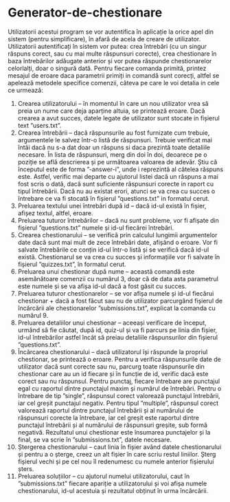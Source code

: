 # Generator-de-chestionare

Utilizatorii acestui program se vor autentifica în aplicație la orice apel din sistem (pentru simplificare), în afară de acela de creare de
utilizator. Utilizatorii autentificați în sistem vor putea: crea întrebări (cu un singur răspuns corect, sau cu
mai multe răspunsuri corecte), crea chestionare în baza întrebărilor adăugate anterior și vor putea
răspunde chestionarelor celorlalți, doar o singură dată.
	Pentru fiecare comanda primită, printez mesajul de eroare daca parametrii primiți in comandă sunt corecți, altfel se apelează metodele specifice comenzii, 
câteva pe care le voi detalia in cele ce urmează:
1. Crearea utilizatorului – în momentul în care un nou utilizator vrea să preia un nume care deja aparține altuia, se printează eroare. Dacă crearea a avut succes, datele legate de utilizator sunt stocate in fișierul text ”users.txt”.
2. Crearea întrebării – dacă răspunsurile au fost furnizate cum trebuie, argumentele le salvez într-o listă de răspunsuri. Trebuie verificat mai întâi dacă nu s-a dat doar un răspuns si daca prezintă toate detaliile necesare. În lista de răspunsuri, merg din doi în doi, deoarece pe o poziție se află descrierea și pe următoarea valoarea de adevăr. Știu că începutul este de forma ”-answer-i”, unde i reprezintă al câtelea răspuns este. Astfel, verific mai departe cu ajutorul listei dacă un răspuns a mai fost scris o dată, dacă sunt suficiente răspunsuri corecte in raport cu tipul întrebării. Dacă nu au existat erori, atunci se va crea cu succes o întrebare ce va fi stocată în fișierul ”questions.txt” in formatul cerut.
3. Preluarea textului unei întrebări după id – dacă id-ul există în fișier, afișez textul, altfel, eroare. 
4. Preluarea tuturor întrebărilor – dacă nu sunt probleme, vor fi afișate din fișierul ”questions.txt” numele și id-ul fiecărei întrebări.
5. Crearea chestionarului – se verifică prin calculul lungimii argumentelor date dacă sunt mai mult de zece întrebări date, afișând o eroare. Vor fi salvate
întrebările ce conțin id-ul într-o listă și se verifică dacă id-ul există. Chestionarul se va crea cu succes și informațiile vor fi salvate în fișierul ”quizzes.txt”, în formatul cerut.
6. Preluarea unui chestionar după nume – această comandă este asemănătoare comenzii cu numărul 3, doar că de data asta parametrul este numele și se va afișa id-ul 
dacă a fost găsit cu succes.
7. Preluarea tuturor chestionarelor – se vor afișa numele și id-ul fiecărui chestionar + dacă a fost făcut sau nu de utilizator parcurgând fișierul de încărcării
ale chestionarelor ”submissions.txt”, explicat la comanda cu numărul 9.
8. Preluarea detaliilor unui chestionar – aceeași verificare de început, urmând să fie căutat, după id, quiz-ul și va fi parcurs pe linia din fișier, id-ul
întrebărilor astfel încât să preiau detaliile răspunsurilor din fișierul ”questions.txt”.
9. Încărcarea chestionarului – dacă utilizatorul își răspunde la propriul chestionar, se printează o eroare. Pentru a verifica răspunsurile date de utilizator
dacă sunt corecte sau nu, parcurg toate răspunsurile din chestionar care au un id fiecare și în funcție de id, verific dacă este corect sau nu răspunsul. Pentru punctaj, fiecare întrebare are punctajul egal cu raportul dintre punctajul maxim și numărul de întrebări. Pentru o întrebare de tip ”single”, răspunsul corect valorează punctajul întrebării, iar cel greșit punctajul negativ. Pentru tipul ”multiple”, răspunsul corect valorează raportul dintre punctajul întrebării și al numărului de răspunsuri corecte la întrebare, iar cel greșit este raportul dintre punctajul întrebării și al numărului de răspunsuri greșite, sub formă negativă. Rezultatul unui chestionar este însumarea punctajelor și la final, se va scrie în ”submissions.txt”, datele necesare.
10. Ștergerea chestionarului – caut linia în fișier având datele chestionarului și pentru a o șterge, creez un alt fișier în care scriu restul liniilor. 
Șterg fișierul vechi și pe cel nou îl redenumesc cu numele anterior fișierului șters.
11. Preluarea soluțiilor – cu ajutorul numelui utilizatorului, caut în ”submissions.txt” fiecare apariție a utilizatorului și voi afișa numele chestionarului, id-ul
acestuia și rezultatul obținut în urma încărcării.
